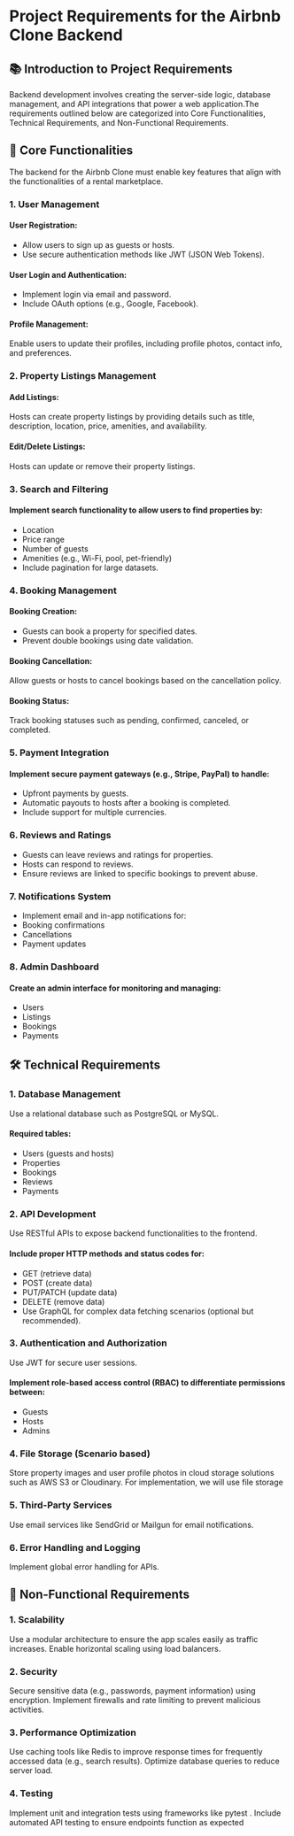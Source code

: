 # Project Requirements for the Airbnb Clone Backend

## 📚 Introduction to Project Requirements
Backend development involves creating the server-side logic, database management, and API integrations that power a web application.The requirements outlined below are categorized into Core Functionalities, Technical Requirements, and Non-Functional Requirements.

## 🔑 Core Functionalities
The backend for the Airbnb Clone must enable key features that align with the functionalities of a rental marketplace.

### 1. User Management
#### User Registration:
- Allow users to sign up as guests or hosts.
- Use secure authentication methods like JWT (JSON Web Tokens).
#### User Login and Authentication:
- Implement login via email and password.
- Include OAuth options (e.g., Google, Facebook).
#### Profile Management:
Enable users to update their profiles, including profile photos, contact info, and preferences.
### 2. Property Listings Management
#### Add Listings:
Hosts can create property listings by providing details such as title, description, location, price, amenities, and availability.
#### Edit/Delete Listings:
Hosts can update or remove their property listings.
### 3. Search and Filtering
#### Implement search functionality to allow users to find properties by:
- Location
- Price range
- Number of guests
- Amenities (e.g., Wi-Fi, pool, pet-friendly)
- Include pagination for large datasets.
### 4. Booking Management
#### Booking Creation:
- Guests can book a property for specified dates.
- Prevent double bookings using date validation.

#### Booking Cancellation:
Allow guests or hosts to cancel bookings based on the cancellation policy.
#### Booking Status:
Track booking statuses such as pending, confirmed, canceled, or completed.
### 5. Payment Integration
#### Implement secure payment gateways (e.g., Stripe, PayPal) to handle:
- Upfront payments by guests.
- Automatic payouts to hosts after a booking is completed.
- Include support for multiple currencies.
### 6. Reviews and Ratings
- Guests can leave reviews and ratings for properties.
- Hosts can respond to reviews.
- Ensure reviews are linked to specific bookings to prevent abuse.
### 7. Notifications System
- Implement email and in-app notifications for:
- Booking confirmations
- Cancellations
- Payment updates
### 8. Admin Dashboard
#### Create an admin interface for monitoring and managing:
- Users
- Listings
- Bookings
- Payments

## 🛠️ Technical Requirements
### 1. Database Management
Use a relational database such as PostgreSQL or MySQL.

#### Required tables:
- Users (guests and hosts)
- Properties
- Bookings
- Reviews
- Payments

### 2. API Development
Use RESTful APIs to expose backend functionalities to the frontend.
#### Include proper HTTP methods and status codes for:
- GET (retrieve data)
- POST (create data)
- PUT/PATCH (update data)
- DELETE (remove data)
- Use GraphQL for complex data fetching scenarios (optional but recommended).

### 3. Authentication and Authorization
Use JWT for secure user sessions.
#### Implement role-based access control (RBAC) to differentiate permissions between:
- Guests
- Hosts
- Admins

### 4. File Storage (Scenario based)
Store property images and user profile photos in cloud storage solutions such as AWS S3 or Cloudinary. For implementation, we will use file storage
### 5. Third-Party Services
Use email services like SendGrid or Mailgun for email notifications.
### 6. Error Handling and Logging
Implement global error handling for APIs.
## 🚀 Non-Functional Requirements
### 1. Scalability
Use a modular architecture to ensure the app scales easily as traffic increases.
Enable horizontal scaling using load balancers.
### 2. Security
Secure sensitive data (e.g., passwords, payment information) using encryption.
Implement firewalls and rate limiting to prevent malicious activities.
### 3. Performance Optimization
Use caching tools like Redis to improve response times for frequently accessed data (e.g., search results).
Optimize database queries to reduce server load.
### 4. Testing
Implement unit and integration tests using frameworks like pytest .
Include automated API testing to ensure endpoints function as expected
